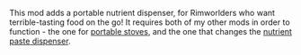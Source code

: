 This mod adds a portable nutrient dispenser, for Rimworlders who want terrible-tasting food on the go!
It requires both of my other mods in order to function - 
the one for [portable stoves](https://github.com/EliaTarasoff/rimworld-portable-stoves),
and the one that changes the [nutrient paste dispenser](https://github.com/EliaTarasoff/rimworld-nutrient-paste-dispenser).
